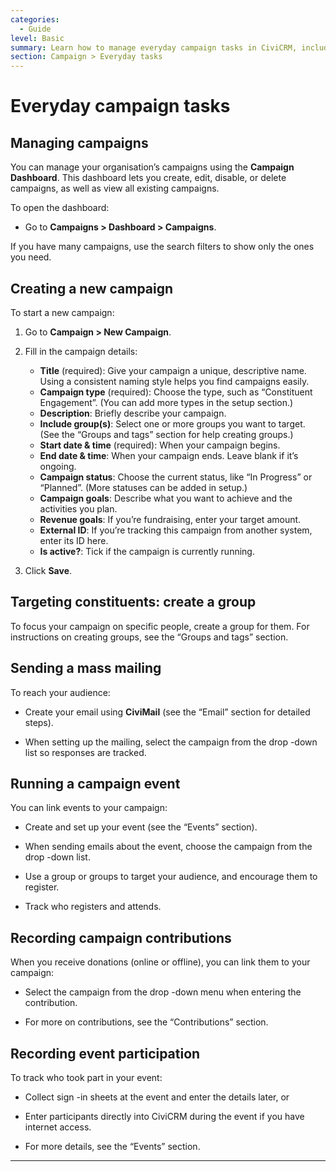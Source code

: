```yaml
---
categories:
  - Guide
level: Basic
summary: Learn how to manage everyday campaign tasks in CiviCRM, including creating campaigns, targeting groups, sending mailings, and tracking participation, with clear steps for non-profits new to CiviCRM.
section: Campaign > Everyday tasks
---
```


# Everyday campaign tasks

## Managing campaigns

You can manage your organisation’s campaigns using the **Campaign Dashboard**. This dashboard lets you create, edit, disable, or delete campaigns, as well as view all existing campaigns.

To open the dashboard:

- Go to **Campaigns > Dashboard > Campaigns**.

If you have many campaigns, use the search filters to show only the ones you need.

## Creating a new campaign

To start a new campaign:

1. Go to **Campaign > New Campaign**.

2. Fill in the campaign details:

   - **Title** (required): Give your campaign a unique, descriptive name. Using a consistent naming style helps you find campaigns easily.
   - **Campaign type** (required): Choose the type, such as “Constituent Engagement”. (You can add more types in the setup section.)
   - **Description**: Briefly describe your campaign.
   - **Include group(s)**: Select one or more groups you want to target. (See the “Groups and tags” section for help creating groups.)
   - **Start date & time** (required): When your campaign begins.
   - **End date & time**: When your campaign ends. Leave blank if it’s ongoing.
   - **Campaign status**: Choose the current status, like “In Progress” or “Planned”. (More statuses can be added in setup.)
   - **Campaign goals**: Describe what you want to achieve and the activities you plan.
   - **Revenue goals**: If you’re fundraising, enter your target amount.
   - **External ID**: If you’re tracking this campaign from another system, enter its ID here.
   - **Is active?**: Tick if the campaign is currently running.

3. Click **Save**.

## Targeting constituents: create a group

To focus your campaign on specific people, create a group for them. For instructions on creating groups, see the “Groups and tags” section.

## Sending a mass mailing

To reach your audience:

- Create your email using **CiviMail** (see the “Email” section for detailed steps).

- When setting up the mailing, select the campaign from the drop
-down list so responses are tracked.

## Running a campaign event

You can link events to your campaign:

- Create and set up your event (see the “Events” section).

- When sending emails about the event, choose the campaign from the drop
-down list.

- Use a group or groups to target your audience, and encourage them to register.

- Track who registers and attends.

## Recording campaign contributions

When you receive donations (online or offline), you can link them to your campaign:

- Select the campaign from the drop
-down menu when entering the contribution.

- For more on contributions, see the “Contributions” section.

## Recording event participation

To track who took part in your event:

- Collect sign
-in sheets at the event and enter the details later, or

- Enter participants directly into CiviCRM during the event if you have internet access.

- For more details, see the “Events” section.

---

<!--
Source: https://docs.civicrm.org/user/en/latest/campaign/everyday
-tasks/ -->

<!--
Suggestion: This page is a "Guide" because it provides step
-by-step, action-oriented instructions for common campaign management tasks, without background theory or exhaustive reference detail. The level is "Basic" as it assumes users are new to these processes. If needed, more detailed reference or tutorial content (e.g., a full step-by-step "Create your first campaign" walk-through) could be split off for clarity. -->
